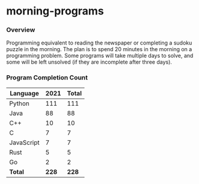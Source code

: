 # morning-programs

### Overview

Programming equivalent to reading the newspaper or completing a sudoku puzzle in the morning.  The plan is to spend 20 
minutes in the morning on a programming problem.  Some programs will take multiple days to solve, and some will be left 
unsolved (if they are incomplete after three days).

### Program Completion Count

| Language     | 2021    | Total   |
|--------------|---------|---------|
| Python       | 111     | 111     |
| Java         | 88      | 88      |
| C++          | 10      | 10      |
| C            | 7       | 7       |
| JavaScript   | 7       | 7       |
| Rust         | 5       | 5       |
| Go           | 2       | 2       |
| **Total**    | **228** | **228** |
